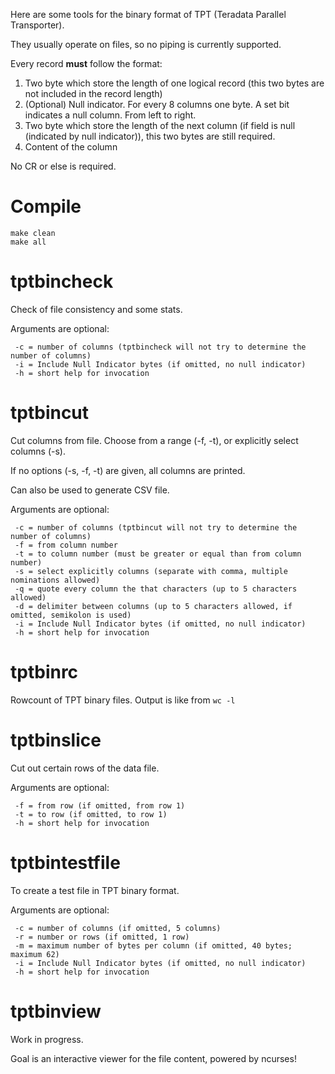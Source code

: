 Here are some tools for the binary format of TPT (Teradata Parallel Transporter).

They usually operate on files, so no piping is currently supported.

Every record **must** follow the format:

1. Two byte which store the length of one logical record (this two bytes are not included in the record length)
2. (Optional) Null indicator. For every 8 columns one byte. A set bit indicates a null column. From left to right.
3. Two byte which store the length of the next column (if field is null (indicated by null indicator)), this two bytes are still required.
4. Content of the column

No CR or else is required.

# Compile

```
make clean
make all
```

# tptbincheck

Check of file consistency and some stats.

Arguments are optional:
```
 -c = number of columns (tptbincheck will not try to determine the number of columns)
 -i = Include Null Indicator bytes (if omitted, no null indicator)
 -h = short help for invocation
```

# tptbincut

Cut columns from file. Choose from a range (-f, -t), or explicitly select columns (-s).

If no options (-s, -f, -t) are given, all columns are printed.

Can also be used to generate CSV file.

Arguments are optional:
```
 -c = number of columns (tptbincut will not try to determine the number of columns)
 -f = from column number
 -t = to column number (must be greater or equal than from column number)
 -s = select explicitly columns (separate with comma, multiple nominations allowed)
 -q = quote every column the that characters (up to 5 characters allowed)
 -d = delimiter between columns (up to 5 characters allowed, if omitted, semikolon is used)
 -i = Include Null Indicator bytes (if omitted, no null indicator)
 -h = short help for invocation
```

# tptbinrc

Rowcount of TPT binary files. Output is like from `wc -l`

# tptbinslice

Cut out certain rows of the data file.

Arguments are optional:
```
 -f = from row (if omitted, from row 1)
 -t = to row (if omitted, to row 1)
 -h = short help for invocation
```

# tptbintestfile

To create a test file in TPT binary format.

Arguments are optional:
```
 -c = number of columns (if omitted, 5 columns)
 -r = number or rows (if omitted, 1 row)
 -m = maximum number of bytes per column (if omitted, 40 bytes; maximum 62)
 -i = Include Null Indicator bytes (if omitted, no null indicator)
 -h = short help for invocation
```

# tptbinview

Work in progress.

Goal is an interactive viewer for the file content, powered by ncurses!
